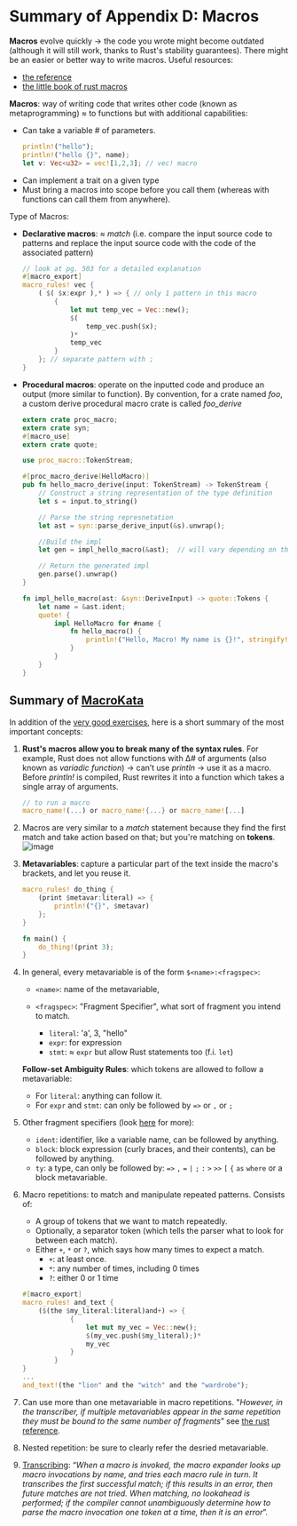 # Summary of Appendix D: Macros
**Macros** evolve quickly -> the code you wrote might become outdated (although it will still work, thanks to Rust's stability guarantees). There might be an easier or better way to write macros. Useful resources:
- [the reference](https://doc.rust-lang.org/reference/macros.html)
- [the little book of rust macros](https://danielkeep.github.io/tlborm/book/index.html)

**Macros**: way of writing code that writes other code (known as metaprogramming) ≈ to functions but with additional capabilities:
- Can take a variable # of parameters.
  ```rust
  println!("hello");
  println!("hello {}", name);
  let v: Vec<u32> = vec![1,2,3]; // vec! macro 
  ```
- Can implement a trait on a given type
- Must bring a macros into scope before you call them (whereas with functions can call them from anywhere).

Type of Macros:
- **Declarative macros**: ≈ _match_ (i.e. compare the input source code to patterns and replace the input source code with the code of the associated pattern)
  ```rust
  // look at pg. 503 for a detailed explanation 
  #[macro_export]
  macro_rules! vec {
      ( $( $x:expr ),* ) => { // only 1 pattern in this macro
          {
              let mut temp_vec = Vec::new();
              $(
                  temp_vec.push($x);
              )*
              temp_vec
          }
      }; // separate pattern with ;
  }
  ```
- **Procedural macros**: operate on the inputted code and produce an output (more similar to function). By convention, for a crate named _foo_, a custom derive procedural macro crate is called _foo_derive_
  ```rust
  extern crate proc_macro;
  extern crate syn;
  #[macro_use]
  extern crate quote;

  use proc_macro::TokenStream;

  #[proc_macro_derive(HelloMacro)]
  pub fn hello_macro_derive(input: TokenStream) -> TokenStream {
      // Construct a string representation of the type definition
      let s = input.to_string()

      // Parse the string represnetation
      let ast = syn::parse_derive_input(&s).unwrap();

      //Build the impl
      let gen = impl_hello_macro(&ast);  // will vary depending on the goal of your procedural macro

      // Return the generated impl
      gen.parse().unwrap()
  }

  fn impl_hello_macro(ast: &syn::DeriveInput) -> quote::Tokens {
      let name = &ast.ident;
      quote! {
          impl HelloMacro for #name {
              fn hello_macro() {
                  println!("Hello, Macro! My name is {}!", stringify!(#name));
              }
          }
      }
  }
  ```

## Summary of [MacroKata](https://github.com/tfpk/macrokata)

In addition of the [very good exercises](https://github.com/tfpk/macrokata/tree/main/exercises), here is a short summary of the most important concepts:

1. 	**Rust's macros allow you to break many of the syntax rules**. For example, Rust does not allow functions with Δ# of arguments (also known as *variadic function*) -> can’t use _println_ -> use it as a macro. Before _println!_ is compiled, Rust rewrites it into a function which takes a single array of arguments.
    ```rust
    // to run a macro
    macro_name!(...) or macro_name!{...} or macro_name![...]
    ```
2. Macros are very similar to a _match_ statement because they find the first match and take action based on that; but you're matching on **tokens**.
![image](https://user-images.githubusercontent.com/61462365/232204734-3de7794b-9144-4533-97e1-9b6accdbe08c.png)
3. **Metavariables**: capture a particular part of the text inside the macro's brackets, and let you reuse it.
    ```rust
    macro_rules! do_thing {
        (print $metavar:literal) => {
            println!("{}", $metavar)
        };
    }

    fn main() {
        do_thing!(print 3);
    }
    ```
4. 	In general, every metavariable is of the form `$<name>:<fragspec>`:
    - `<name>`: name of the metavariable, 
	  
    - `<fragspec>`: "Fragment Specifier", what sort of fragment you intend to match. 
      - `literal`: 'a', 3, "hello"
      - `expr`: for expression
      - `stmt`: ≈ `expr` but allow Rust statements too (f.i. `let`)
	 
  	**Follow-set Ambiguity Rules**: which tokens are allowed to follow a metavariable:
	   - For `literal`: anything can follow it.
	   - For `expr` and `stmt`: can only be followed by  `=>`  or `,` or `;`

5. Other fragment specifiers (look [here](https://doc.rust-lang.org/reference/macros-by-example.html#metavariables) for more):
    - `ident`: identifier, like a variable name, can be followed by anything.
    - `block`: block expression (curly braces, and their contents), can be followed by anything.
    - `ty`: a type, can only be followed by: `=>` `,` `=` `|` `;` `:` `>` `>>` `[` `{` `as` `where` or a block metavariable.
6. Macro repetitions: to match and manipulate repeated patterns. Consists of:
    - A group of tokens that we want to match repeatedly.
    - Optionally, a separator token (which tells the parser what to look for between each match).
    - Either `+`, `*` or `?`, which says how many times to expect a match. 
      - `+`: at least once. 
      - `*`: any number of times, including 0 times
      - `?`: either 0 or 1 time
    ```rust
    #[macro_export]
    macro_rules! and_text {
    	($(the $my_literal:literal)and+) => {
	            {
	                let mut my_vec = Vec::new();
	                $(my_vec.push($my_literal);)*
	                my_vec
	            }
	        }
    }
    ...
    and_text!(the "lion" and the "witch" and the "wardrobe");
    ```

7. Can use more than one metavariable in macro repetitions. "_However, in the transcriber, if multiple metavariables appear in the same repetition they must be bound to the same number of fragments_” see [the rust reference](https://doc.rust-lang.org/reference/macros-by-example.html#transcribing).
8. Nested repetition: be sure to clearly refer the desried metavariable.
9. [Transcribing](https://doc.rust-lang.org/reference/macros-by-example.html#transcribing): “_When a macro is invoked, the macro expander looks up macro invocations by name, and tries each macro rule in turn. It transcribes the first successful match; if this results in an error, then future matches are not tried. When matching, no lookahead is performed; if the compiler cannot unambiguously determine how to parse the macro invocation one token at a time, then it is an error_”.


